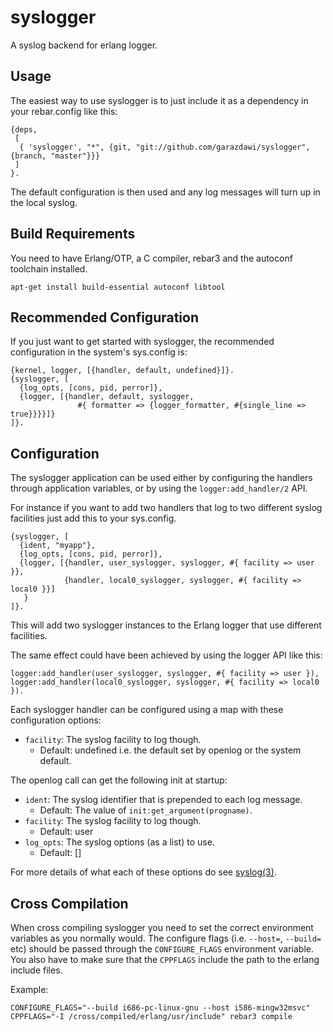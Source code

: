 syslogger
=====

A syslog backend for erlang logger.

Usage
-----

The easiest way to use syslogger is to just include it as a dependency
in your rebar.config like this:

    {deps,
     [
      { 'syslogger', "*", {git, "git://github.com/garazdawi/syslogger", {branch, "master"}}}
     ]
    }.

The default configuration is then used and any log messages will turn up in the local syslog.

Build Requirements
-------------------

You need to have Erlang/OTP, a C compiler, rebar3 and the autoconf toolchain installed.

    apt-get install build-essential autoconf libtool

Recommended Configuration
-------------------------

If you just want to get started with syslogger, the recommended configuration in
the system's sys.config is:

    {kernel, logger, [{handler, default, undefined}]}.
    {syslogger, [
      {log_opts, [cons, pid, perror]},
      {logger, [{handler, default, syslogger,
                   #{ formatter => {logger_formatter, #{single_line => true}}}}]}
    ]}.

Configuration
-------------

The syslogger application can be used either by configuring the handlers through
application variables, or by using the `logger:add_handler/2` API.

For instance if you want to add two handlers that log to two different syslog
facilities just add this to your sys.config.

    {syslogger, [
      {ident, "myapp"},
      {log_opts, [cons, pid, perror]},
      {logger, [{handler, user_syslogger, syslogger, #{ facility => user }},
                {handler, local0_syslogger, syslogger, #{ facility => local0 }}]
       }
    ]}.

This will add two syslogger instances to the Erlang logger that use different facilities.

The same effect could have been achieved by using the logger API like this:

    logger:add_handler(user_syslogger, syslogger, #{ facility => user }),
    logger:add_handler(local0_syslogger, syslogger, #{ facility => local0 }).

Each syslogger handler can be configured using a map with these configuration options:

- `facility`: The syslog facility to log though.
  - Default: undefined i.e. the default set by openlog or the system default.

The openlog call can get the following init at startup:

- `ident`: The syslog identifier that is prepended to each log message.
  - Default: The value of `init:get_argument(progname)`.
- `facility`: The syslog facility to log though.
  - Default: user
- `log_opts`: The syslog options (as a list) to use.
  - Default: []

For more details of what each of these options do see [syslog(3)](https://linux.die.net/man/3/syslog).

Cross Compilation
-----------------

When cross compiling syslogger you need to set the correct environment variables
as you normally would. The configure flags (i.e. `--host=`, `--build=` etc) should be
passed through the `CONFIGURE_FLAGS` environment variable. You also have to make sure
that the `CPPFLAGS` include the path to the erlang include files.

Example:

```
CONFIGURE_FLAGS="--build i686-pc-linux-gnu --host i586-mingw32msvc" CPPFLAGS="-I /cross/compiled/erlang/usr/include" rebar3 compile
```
